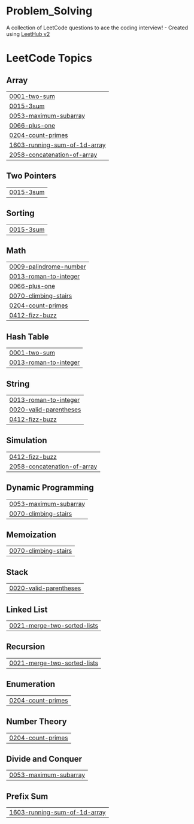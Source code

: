# Problem_Solving
A collection of LeetCode questions to ace the coding interview! - Created using [LeetHub v2](https://github.com/arunbhardwaj/LeetHub-2.0)

<!---LeetCode Topics Start-->
# LeetCode Topics
## Array
|  |
| ------- |
| [0001-two-sum](https://github.com/Youssef-Ma7moud-Eid/Problem_Solving/tree/master/0001-two-sum) |
| [0015-3sum](https://github.com/Youssef-Ma7moud-Eid/Problem_Solving/tree/master/0015-3sum) |
| [0053-maximum-subarray](https://github.com/Youssef-Ma7moud-Eid/Problem_Solving/tree/master/0053-maximum-subarray) |
| [0066-plus-one](https://github.com/Youssef-Ma7moud-Eid/Problem_Solving/tree/master/0066-plus-one) |
| [0204-count-primes](https://github.com/Youssef-Ma7moud-Eid/Problem_Solving/tree/master/0204-count-primes) |
| [1603-running-sum-of-1d-array](https://github.com/Youssef-Ma7moud-Eid/Problem_Solving/tree/master/1603-running-sum-of-1d-array) |
| [2058-concatenation-of-array](https://github.com/Youssef-Ma7moud-Eid/Problem_Solving/tree/master/2058-concatenation-of-array) |
## Two Pointers
|  |
| ------- |
| [0015-3sum](https://github.com/Youssef-Ma7moud-Eid/Problem_Solving/tree/master/0015-3sum) |
## Sorting
|  |
| ------- |
| [0015-3sum](https://github.com/Youssef-Ma7moud-Eid/Problem_Solving/tree/master/0015-3sum) |
## Math
|  |
| ------- |
| [0009-palindrome-number](https://github.com/Youssef-Ma7moud-Eid/Problem_Solving/tree/master/0009-palindrome-number) |
| [0013-roman-to-integer](https://github.com/Youssef-Ma7moud-Eid/Problem_Solving/tree/master/0013-roman-to-integer) |
| [0066-plus-one](https://github.com/Youssef-Ma7moud-Eid/Problem_Solving/tree/master/0066-plus-one) |
| [0070-climbing-stairs](https://github.com/Youssef-Ma7moud-Eid/Problem_Solving/tree/master/0070-climbing-stairs) |
| [0204-count-primes](https://github.com/Youssef-Ma7moud-Eid/Problem_Solving/tree/master/0204-count-primes) |
| [0412-fizz-buzz](https://github.com/Youssef-Ma7moud-Eid/Problem_Solving/tree/master/0412-fizz-buzz) |
## Hash Table
|  |
| ------- |
| [0001-two-sum](https://github.com/Youssef-Ma7moud-Eid/Problem_Solving/tree/master/0001-two-sum) |
| [0013-roman-to-integer](https://github.com/Youssef-Ma7moud-Eid/Problem_Solving/tree/master/0013-roman-to-integer) |
## String
|  |
| ------- |
| [0013-roman-to-integer](https://github.com/Youssef-Ma7moud-Eid/Problem_Solving/tree/master/0013-roman-to-integer) |
| [0020-valid-parentheses](https://github.com/Youssef-Ma7moud-Eid/Problem_Solving/tree/master/0020-valid-parentheses) |
| [0412-fizz-buzz](https://github.com/Youssef-Ma7moud-Eid/Problem_Solving/tree/master/0412-fizz-buzz) |
## Simulation
|  |
| ------- |
| [0412-fizz-buzz](https://github.com/Youssef-Ma7moud-Eid/Problem_Solving/tree/master/0412-fizz-buzz) |
| [2058-concatenation-of-array](https://github.com/Youssef-Ma7moud-Eid/Problem_Solving/tree/master/2058-concatenation-of-array) |
## Dynamic Programming
|  |
| ------- |
| [0053-maximum-subarray](https://github.com/Youssef-Ma7moud-Eid/Problem_Solving/tree/master/0053-maximum-subarray) |
| [0070-climbing-stairs](https://github.com/Youssef-Ma7moud-Eid/Problem_Solving/tree/master/0070-climbing-stairs) |
## Memoization
|  |
| ------- |
| [0070-climbing-stairs](https://github.com/Youssef-Ma7moud-Eid/Problem_Solving/tree/master/0070-climbing-stairs) |
## Stack
|  |
| ------- |
| [0020-valid-parentheses](https://github.com/Youssef-Ma7moud-Eid/Problem_Solving/tree/master/0020-valid-parentheses) |
## Linked List
|  |
| ------- |
| [0021-merge-two-sorted-lists](https://github.com/Youssef-Ma7moud-Eid/Problem_Solving/tree/master/0021-merge-two-sorted-lists) |
## Recursion
|  |
| ------- |
| [0021-merge-two-sorted-lists](https://github.com/Youssef-Ma7moud-Eid/Problem_Solving/tree/master/0021-merge-two-sorted-lists) |
## Enumeration
|  |
| ------- |
| [0204-count-primes](https://github.com/Youssef-Ma7moud-Eid/Problem_Solving/tree/master/0204-count-primes) |
## Number Theory
|  |
| ------- |
| [0204-count-primes](https://github.com/Youssef-Ma7moud-Eid/Problem_Solving/tree/master/0204-count-primes) |
## Divide and Conquer
|  |
| ------- |
| [0053-maximum-subarray](https://github.com/Youssef-Ma7moud-Eid/Problem_Solving/tree/master/0053-maximum-subarray) |
## Prefix Sum
|  |
| ------- |
| [1603-running-sum-of-1d-array](https://github.com/Youssef-Ma7moud-Eid/Problem_Solving/tree/master/1603-running-sum-of-1d-array) |
<!---LeetCode Topics End-->